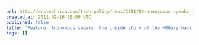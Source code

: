 ```yaml
---
url: http://arstechnica.com/tech-policy/news/2011/02/anonymous-speaks-the-inside-story-of-the-hbgary-hack.ars?utm_source=rss&utm_medium=rss&utm_campaign=rss
created_at: 2011-02-16 18:09 UTC
published: false
title: 'Feature: Anonymous speaks: the inside story of the HBGary hack'
tags: []
---
```



